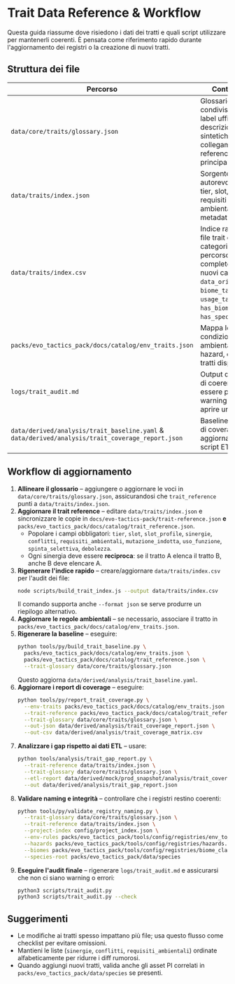 # Trait Data Reference & Workflow

Questa guida riassume dove risiedono i dati dei tratti e quali script utilizzare per mantenerli coerenti. È pensata come riferimento rapido durante l'aggiornamento dei registri o la creazione di nuovi tratti.

## Struttura dei file

| Percorso | Contenuto | Note |
| --- | --- | --- |
| `data/core/traits/glossary.json` | Glossario condiviso con label ufficiali, descrizioni sintetiche e collegamento al reference principale. | Usato da strumenti ETL e validazione. |
| `data/traits/index.json` | Sorgente autorevole per tier, slot, sinergie, requisiti ambientali e metadati PI. | Duplicato in `docs/evo-tactics-pack/trait-reference.json` (web) e `packs/evo_tactics_pack/docs/catalog/trait_reference.json` (bundle pack); **tutte le copie vanno aggiornate insieme**. |
| `data/traits/index.csv` | Indice rapido dei file trait con label, categoria/tipo, percorso, flag di completezza e nuovi campi `data_origin`, `biome_tags`, `usage_tags`, `has_biome`, `has_species_link`. | Generato da `node scripts/build_trait_index.js` per facilitare audit e inventari. |
| `packs/evo_tactics_pack/docs/catalog/env_traits.json` | Mappa le condizioni ambientali (biomi, hazard, ecc.) ai tratti disponibili. | Necessario per report di coverage. |
| `logs/trait_audit.md` | Output dell'audit di coerenza; deve essere privo di warning prima di aprire una PR. | Generato da `scripts/trait_audit.py`. |
| `data/derived/analysis/trait_baseline.yaml` & `data/derived/analysis/trait_coverage_report.json` | Baseline e report di coverage aggiornati dagli script ETL. | Utili per verificare la copertura sui nove assi. |

## Workflow di aggiornamento

1. **Allineare il glossario** – aggiungere o aggiornare le voci in `data/core/traits/glossary.json`, assicurandosi che `trait_reference` punti a `data/traits/index.json`.
2. **Aggiornare il trait reference** – editare `data/traits/index.json` e sincronizzare le copie in `docs/evo-tactics-pack/trait-reference.json` **e** `packs/evo_tactics_pack/docs/catalog/trait_reference.json`.
   - Popolare i campi obbligatori: `tier`, `slot`, `slot_profile`, `sinergie`, `conflitti`, `requisiti_ambientali`, `mutazione_indotta`, `uso_funzione`, `spinta_selettiva`, `debolezza`.
   - Ogni sinergia deve essere **reciproca**: se il tratto A elenca il tratto B, anche B deve elencare A.
3. **Rigenerare l'indice rapido** – creare/aggiornare `data/traits/index.csv` per l'audit dei file:
   ```bash
   node scripts/build_trait_index.js --output data/traits/index.csv
   ```
   Il comando supporta anche `--format json` se serve produrre un riepilogo alternativo.
4. **Aggiornare le regole ambientali** – se necessario, associare il tratto in `packs/evo_tactics_pack/docs/catalog/env_traits.json`.
5. **Rigenerare la baseline** – eseguire:
   ```bash
   python tools/py/build_trait_baseline.py \
     packs/evo_tactics_pack/docs/catalog/env_traits.json \
     packs/evo_tactics_pack/docs/catalog/trait_reference.json \
     --trait-glossary data/core/traits/glossary.json
   ```
   Questo aggiorna `data/derived/analysis/trait_baseline.yaml`.
6. **Aggiornare i report di coverage** – eseguire:
   ```bash
   python tools/py/report_trait_coverage.py \
     --env-traits packs/evo_tactics_pack/docs/catalog/env_traits.json \
     --trait-reference packs/evo_tactics_pack/docs/catalog/trait_reference.json \
     --trait-glossary data/core/traits/glossary.json \
     --out-json data/derived/analysis/trait_coverage_report.json \
     --out-csv data/derived/analysis/trait_coverage_matrix.csv
   ```
7. **Analizzare i gap rispetto ai dati ETL** – usare:
   ```bash
   python tools/analysis/trait_gap_report.py \
     --trait-reference data/traits/index.json \
     --trait-glossary data/core/traits/glossary.json \
     --etl-report data/derived/mock/prod_snapshot/analysis/trait_coverage_report.json \
     --out data/derived/analysis/trait_gap_report.json
   ```
8. **Validare naming e integrità** – controllare che i registri restino coerenti:
   ```bash
   python tools/py/validate_registry_naming.py \
     --trait-glossary data/core/traits/glossary.json \
     --trait-reference data/traits/index.json \
     --project-index config/project_index.json \
     --env-rules packs/evo_tactics_pack/tools/config/registries/env_to_traits.yaml \
     --hazards packs/evo_tactics_pack/tools/config/registries/hazards.yaml \
     --biomes packs/evo_tactics_pack/tools/config/registries/biome_classes.yaml \
     --species-root packs/evo_tactics_pack/data/species
   ```
9. **Eseguire l'audit finale** – rigenerare `logs/trait_audit.md` e assicurarsi che non ci siano warning o errori:
   ```bash
   python3 scripts/trait_audit.py
   python3 scripts/trait_audit.py --check
   ```

## Suggerimenti

- Le modifiche ai tratti spesso impattano più file; usa questo flusso come checklist per evitare omissioni.
- Mantieni le liste (`sinergie`, `conflitti`, `requisiti_ambientali`) ordinate alfabeticamente per ridurre i diff rumorosi.
- Quando aggiungi nuovi tratti, valida anche gli asset PI correlati in `packs/evo_tactics_pack/data/species` se presenti.
